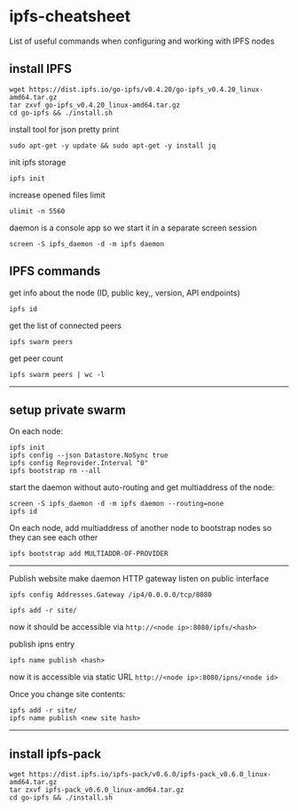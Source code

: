 # ipfs-cheatsheet
List of useful commands when configuring and working with IPFS nodes


## install IPFS
```
wget https://dist.ipfs.io/go-ipfs/v0.4.20/go-ipfs_v0.4.20_linux-amd64.tar.gz
tar zxvf go-ipfs_v0.4.20_linux-amd64.tar.gz
cd go-ipfs && ./install.sh
```

install tool for json pretty print
```
sudo apt-get -y update && sudo apt-get -y install jq
```

init ipfs storage
```
ipfs init
```

increase opened files limit
```
ulimit -n 5560
```

daemon is a console app so we start it in a separate screen session
```
screen -S ipfs_daemon -d -m ipfs daemon
```

## IPFS commands

get info about the node (ID, public key,, version, API endpoints)
```
ipfs id
```

get the list of connected peers
```
ipfs swarm peers
```

get peer count
```
ipfs swarm peers | wc -l
```



-----------------
## setup private swarm

On each node:
```
ipfs init
ipfs config --json Datastore.NoSync true
ipfs config Reprovider.Interval "0"
ipfs bootstrap rm --all
```

start the daemon without auto-routing and get multiaddress of the node:
```
screen -S ipfs_daemon -d -m ipfs daemon --routing=none
ipfs id
```
On each node, add multiaddress of another node to bootstrap nodes so they can see each other
```
ipfs bootstrap add MULTIADDR-OF-PROVIDER
```
------------------------
Publish website
make daemon HTTP gateway listen on public interface
```
ipfs config Addresses.Gateway /ip4/0.0.0.0/tcp/8080
```
```
ipfs add -r site/
```
now it should be accessible via 
`http://<node ip>:8080/ipfs/<hash>`

publish ipns entry
```
ipfs name publish <hash>
```
now it is accessible via static URL
`http://<node ip>:8080/ipns/<node id>`

Once you change site contents:
```
ipfs add -r site/
ipfs name publish <new site hash>
```

------------------------

## install ipfs-pack
```
wget https://dist.ipfs.io/ipfs-pack/v0.6.0/ipfs-pack_v0.6.0_linux-amd64.tar.gz
tar zxvf ipfs-pack_v0.6.0_linux-amd64.tar.gz
cd go-ipfs && ./install.sh
```
